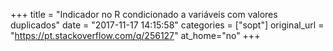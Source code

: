 +++
title = "Indicador no R condicionado a variáveis com valores duplicados"
date = "2017-11-17 14:15:58"
categories = ["sopt"]
original_url = "https://pt.stackoverflow.com/q/256127"
at_home="no"
+++

